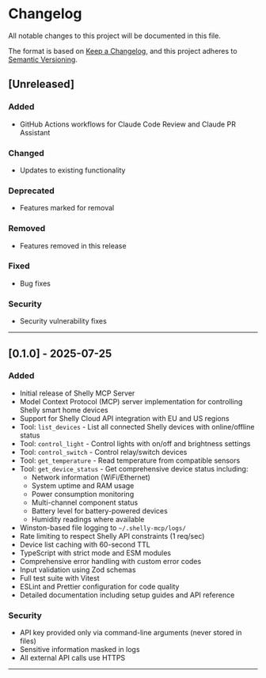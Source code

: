 # Changelog

All notable changes to this project will be documented in this file.

The format is based on [Keep a Changelog](https://keepachangelog.com/en/1.0.0/),
and this project adheres to [Semantic Versioning](https://semver.org/spec/v2.0.0.html).

## [Unreleased]

### Added
- GitHub Actions workflows for Claude Code Review and Claude PR Assistant

### Changed
- Updates to existing functionality

### Deprecated
- Features marked for removal

### Removed
- Features removed in this release

### Fixed
- Bug fixes

### Security
- Security vulnerability fixes

---

## [0.1.0] - 2025-07-25

### Added
- Initial release of Shelly MCP Server
- Model Context Protocol (MCP) server implementation for controlling Shelly smart home devices
- Support for Shelly Cloud API integration with EU and US regions
- Tool: `list_devices` - List all connected Shelly devices with online/offline status
- Tool: `control_light` - Control lights with on/off and brightness settings
- Tool: `control_switch` - Control relay/switch devices
- Tool: `get_temperature` - Read temperature from compatible sensors
- Tool: `get_device_status` - Get comprehensive device status including:
  - Network information (WiFi/Ethernet)
  - System uptime and RAM usage
  - Power consumption monitoring
  - Multi-channel component status
  - Battery level for battery-powered devices
  - Humidity readings where available
- Winston-based file logging to `~/.shelly-mcp/logs/`
- Rate limiting to respect Shelly API constraints (1 req/sec)
- Device list caching with 60-second TTL
- TypeScript with strict mode and ESM modules
- Comprehensive error handling with custom error codes
- Input validation using Zod schemas
- Full test suite with Vitest
- ESLint and Prettier configuration for code quality
- Detailed documentation including setup guides and API reference

### Security
- API key provided only via command-line arguments (never stored in files)
- Sensitive information masked in logs
- All external API calls use HTTPS

---

<!-- 
Template for new versions:

## [X.Y.Z] - YYYY-MM-DD

### Added
- New features

### Changed
- Changes in existing functionality

### Deprecated
- Soon-to-be removed features

### Removed
- Removed features

### Fixed
- Bug fixes

### Security
- Vulnerability fixes
-->